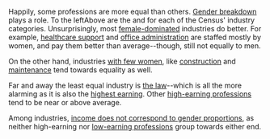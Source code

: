 Happily, some professions are more equal than others. <a href="#" class="topgraph-link axis-control" data-state="proportion-gap">Gender breakdown</a> plays a role. <span class="wide">To the left</span><span class="narrow">Above</span> are the <span class="topgraph-leftaxis"></span> and <span class="topgraph-rightaxis"></span> for each of the Census' industry categories. Unsurprisingly, most <a href="#" class="topgraph-link highlight-control" data-state="female-dominated">female-dominated</a> industries do better. For example, <a href="#" class="topgraph-active" data-active="health_support">healthcare support</a> and <a href="#" class="topgraph-active" data-active="admin_support">office administration</a> are staffed mostly by women, and pay them better than average--though, still not equally to men.

On the other hand, industries <a href="#" class="topgraph-link highlight-control" data-state="male-dominated">with few women</a>, like <a href="#" class="topgraph-active" data-active="construction">construction</a> and <a href="#" class="topgraph-active" data-active="maintenance">maintenance</a> tend towards equality as well.

Far and away the least equal industry is <a href="#" class="topgraph-active" data-active="law">the law</a>--which is all the more alarming as it is also the <a href="#" class="topgraph-link axis-control" data-state="income-gap">highest earning</a>. Other <a href="#" class="topgraph-link highlight-control" data-state="high-earning">high-earning professions</a> tend to be near or above average.

Among industries, <a href="#" class="topgraph-link axis-control" data-state="proportion-income">income does not correspond to gender proportions</a>, as neither high-earning nor <a href="#" class="topgraph-link highlight-control" data-state="low-earning">low-earning professions</a> group towards either end.
